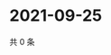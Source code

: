 # 2021-09-25

共 0 条

<!-- BEGIN WEIBO -->
<!-- 最后更新时间 Sat Sep 25 2021 19:11:20 GMT+0800 (China Standard Time) -->

<!-- END WEIBO -->
